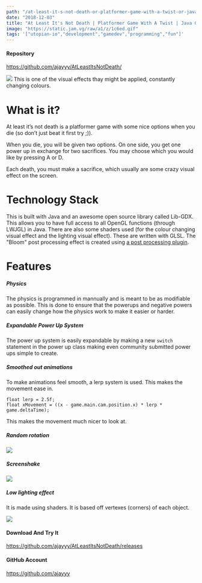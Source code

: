 ```yaml
---
path: "/at-least-it-s-not-death-or-platformer-game-with-a-twist-or-java-game-development-1543867788768"
date: "2018-12-03"
title: "At Least It's Not Death | Platformer Game With A Twist | Java Game Development"
image: "https://static.jam.vg/raw/a1/z/1c6ed.gif"
tags: '["utopian-io","development","gamedev","programming","fun"]'
---
```


#### Repository
https://github.com/ajayyy/AtLeastItsNotDeath/

![](https://static.jam.vg/raw/a1/z/1c6ed.gif)
This is one of the visual effects thay might be applied, constantly changing colours.

# What is it?
At least it’s not death is a platformer game with some nice options when you die (so don’t just beat it first try ;)).

When you die, you will be given two options. On one side, you get one power up in exchange for two sacrifices. You may choose which you would like by pressing A or D.

Each death, you must make a sacrifice, which usually are some crazy visual effect on the screen.

# Technology Stack
This is built with Java and an awesome open source library called Lib-GDX. This allows you to have full access to all OpenGL functions (through LWJGL) in Java. There are also some shaders used (for the colour changing visual effect and the lighting visual effect). These are written with GLSL. The "Bloom" post processing effect is created using [a post processing plugin](https://github.com/manuelbua/libgdx-contribs/).

# Features
##### Physics

The physics is programmed in mannually and is meant to be as modifiable as possible. This is done to ensure that the powerups and negative powers can easily change how the physics work to make it easier or harder.

##### Expandable Power Up System

The power up system is easily expandable by making a new `switch` statement in the power up class making even community submitted power ups simple to create.

##### Smoothed out animations

To make animations feel smooth, a lerp system is used. This makes the movement ease in.

```
float lerp = 2.5f;
float xMovement = ((x - game.main.cam.position.x) * lerp * game.deltaTime);
```

This makes the movement much nicer to look at.


##### Random rotation

![](https://static.jam.vg/raw/a1/z/1c731.gif)

##### Screenshake

![](https://static.jam.vg/raw/a1/z/1c70f.gif)

##### Low lighting effect

It is made using shaders. It is based off vertexes (corners) of each object.

![](https://static.jam.vg/raw/a1/z/1de25.gif)

#### Download And Try It

https://github.com/ajayyy/AtLeastItsNotDeath/releases

#### GitHub Account
https://github.com/ajayyy